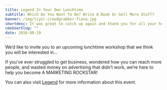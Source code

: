```yaml
---
title: Legend In Your Own Lunchtime
subtitle: Which Do You Want To Do? Write A Book Or Sell More Stuff?
banner: /img/liyol-crowdgrabber-fiona.jpg
shortdesc: It was great to catch up again and thank you for all your help and support.
cmsUserSlug: ""
date: 2016-08-19 
---
```


We’d like to invite you to an upcoming lunchtime workshop that we think you will be interested in…

If you’ve ever struggled to get business, wondered how you can reach more people, and wasted money on advertising that didn’t work, we’re here to help you become A MARKETING ROCKSTAR!

You can also visit [Legend](http://thescottishspeechcoach.co.uk/legend/) for more information about this event.

  